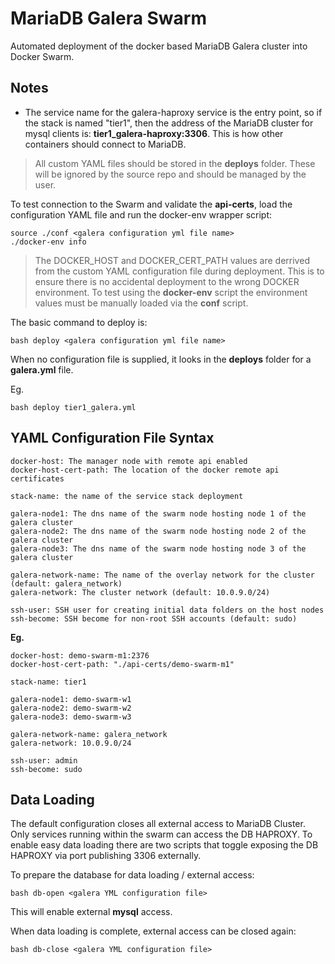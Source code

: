 MariaDB Galera Swarm
====================
Automated deployment of the docker based MariaDB Galera cluster into Docker Swarm.

## Notes

- The service name for the galera-haproxy service is the entry point, so if the stack is named "tier1", then the address of the MariaDB cluster for mysql clients is: __tier1_galera-haproxy:3306__.  This is how other containers should connect to MariaDB.

> All custom YAML files should be stored in the __deploys__ folder.  These will be ignored by the source repo and should be managed by the user.

To test connection to the Swarm and validate the __api-certs__, load the configuration YAML file and run the docker-env wrapper script:

    source ./conf <galera configuration yml file name>
    ./docker-env info

> The DOCKER_HOST and DOCKER_CERT_PATH values are derrived from the custom YAML configuration file during deployment.  This is to ensure there is no accidental deployment to the wrong DOCKER environment.  To test using the __docker-env__ script the environment values must be manually loaded via the __conf__ script.

The basic command to deploy is:

    bash deploy <galera configuration yml file name>

When no configuration file is supplied, it looks in the __deploys__ folder for a __galera.yml__ file.

Eg.

    bash deploy tier1_galera.yml

## YAML Configuration File Syntax
    
    docker-host: The manager node with remote api enabled
    docker-host-cert-path: The location of the docker remote api certificates

    stack-name: the name of the service stack deployment

    galera-node1: The dns name of the swarm node hosting node 1 of the galera cluster
    galera-node2: The dns name of the swarm node hosting node 2 of the galera cluster
    galera-node3: The dns name of the swarm node hosting node 3 of the galera cluster

    galera-network-name: The name of the overlay network for the cluster (default: galera_network)
    galera-network: The cluster network (default: 10.0.9.0/24)

    ssh-user: SSH user for creating initial data folders on the host nodes
    ssh-become: SSH become for non-root SSH accounts (default: sudo)

__Eg.__

    docker-host: demo-swarm-m1:2376
    docker-host-cert-path: "./api-certs/demo-swarm-m1"

    stack-name: tier1

    galera-node1: demo-swarm-w1
    galera-node2: demo-swarm-w2
    galera-node3: demo-swarm-w3

    galera-network-name: galera_network
    galera-network: 10.0.9.0/24

    ssh-user: admin
    ssh-become: sudo


## Data Loading

The default configuration closes all external access to MariaDB Cluster.  Only services running within the swarm can access the DB HAPROXY.  To enable easy data loading there are two scripts that toggle exposing the DB HAPROXY via port publishing 3306 externally.

To prepare the database for data loading / external access:

    bash db-open <galera YML configuration file>

This will enable external __mysql__ access.

When data loading is complete, external access can be closed again:

    bash db-close <galera YML configuration file>

